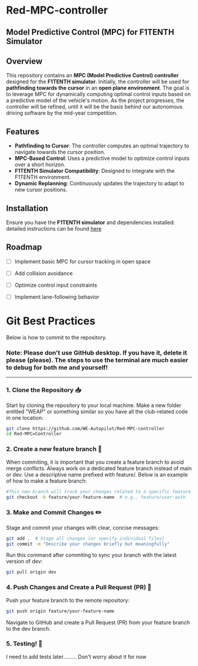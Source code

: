 # Red-MPC-controller

## Model Predictive Control (MPC) for F1TENTH Simulator

## Overview
This repository contains an **MPC (Model Predictive Control) controller** designed for the **F1TENTH simulator**. Initially, the controller will be used for **pathfinding towards the cursor** in an **open plane environment**. The goal is to leverage MPC for dynamically computing optimal control inputs based on a predictive model of the vehicle's motion. As the project progresses, the controller will be refined, until it will be the basis behind our autonomous driving software by the mid-year competition.

## Features
- **Pathfinding to Cursor**: The controller computes an optimal trajectory to navigate towards the cursor position.
- **MPC-Based Control**: Uses a predictive model to optimize control inputs over a short horizon.
- **F1TENTH Simulator Compatibility**: Designed to integrate with the F1TENTH environment.
- **Dynamic Replanning**: Continuously updates the trajectory to adapt to new cursor positions.

## Installation
Ensure you have the **F1TENTH simulator** and dependencies installed: detailed instructions can be found [here](https://github.com/WE-Autopilot/f1tenth_gym)

## Roadmap
- [ ] Implement basic MPC for cursor tracking in open space
- [ ] Add collision avoidance
- [ ] Optimize control input constraints
- [ ] Implement lane-following behavior


# Git Best Practices

Below is how to commit to the repository. 
### Note: Please don't use GitHub desktop. If you have it, delete it please (please). The steps to use the terminal are much easier to debug for both me and yourself! 

---

### 1. Clone the Repository 📥
Start by cloning the repository to your local machine. Make a new folder entitled "WEAP" or something similar so you have all the club-related code in one location:
```bash
git clone https://github.com/WE-Autopilot/Red-MPC-controller
cd Red-MPC=Controller
```

### 2. Create a new feature branch  🌱
When commiting, it is important that you create a feature branch to avoid merge conflicts. Always work on a dedicated feature branch instead of main or dev. Use a descriptive name prefixed with feature/. Below is an example of how to make a feature branch:
```bash
#This new branch will track your changes related to a specific feature.
git checkout -b feature/your-feature-name  # e.g., feature/user-auth
```

### 3. Make and Commit Changes ✏️
Stage and commit your changes with clear, concise messages:
```bash
git add .  # Stage all changes (or specify individual files)
git commit -m "Describe your changes briefly but meaningfully"
```
Run this command after commiting to sync your branch with the latest version of dev:
```bash
git pull origin dev
```

### 4. Push Changes and Create a Pull Request (PR) 🚀
Push your feature branch to the remote repository:
```bash
git push origin feature/your-feature-name
```
Navigate to GitHub and create a Pull Request (PR) from your feature branch to the dev branch.

### 5. Testing! 🧪
I need to add tests later......... Don't worry about it for now
